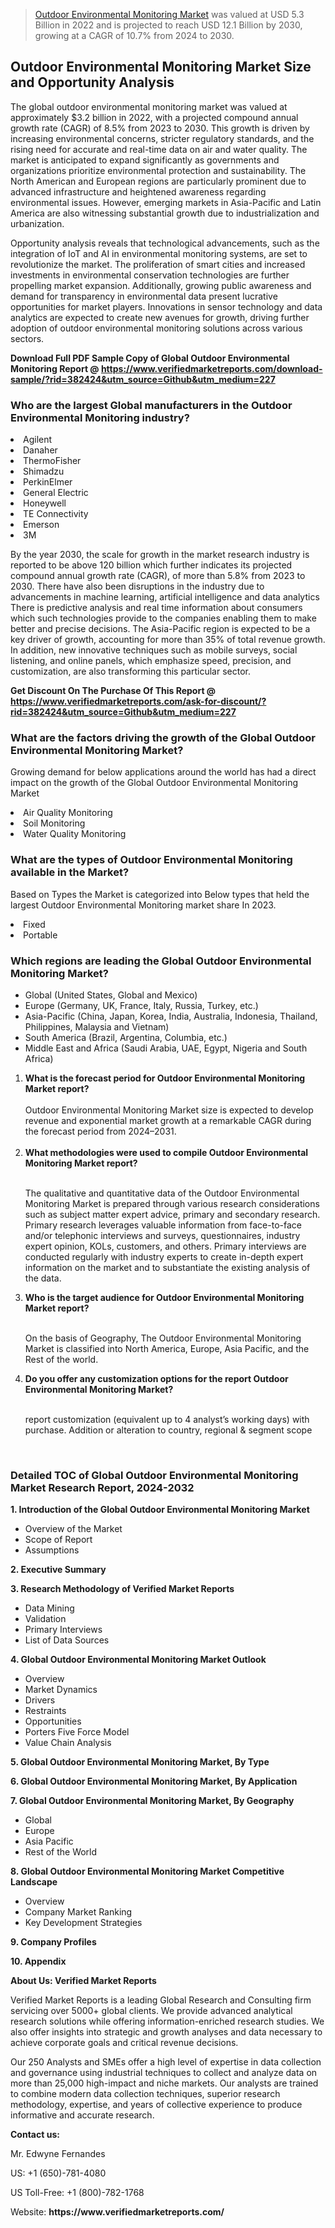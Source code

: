 <blockquote><p><p><a href="https://www.verifiedmarketreports.com/download-sample/?rid=382424&utm_source=Github&utm_medium=227" target="_blank">Outdoor Environmental Monitoring Market</a> was valued at USD 5.3 Billion in 2022 and is projected to reach USD 12.1 Billion by 2030, growing at a CAGR of 10.7% from 2024 to 2030.</p></blockquote><p><h2>Outdoor Environmental Monitoring Market Size and Opportunity Analysis</h2><p>The global outdoor environmental monitoring market was valued at approximately $3.2 billion in 2022, with a projected compound annual growth rate (CAGR) of 8.5% from 2023 to 2030. This growth is driven by increasing environmental concerns, stricter regulatory standards, and the rising need for accurate and real-time data on air and water quality. The market is anticipated to expand significantly as governments and organizations prioritize environmental protection and sustainability. The North American and European regions are particularly prominent due to advanced infrastructure and heightened awareness regarding environmental issues. However, emerging markets in Asia-Pacific and Latin America are also witnessing substantial growth due to industrialization and urbanization.</p><p>Opportunity analysis reveals that technological advancements, such as the integration of IoT and AI in environmental monitoring systems, are set to revolutionize the market. The proliferation of smart cities and increased investments in environmental conservation technologies are further propelling market expansion. Additionally, growing public awareness and demand for transparency in environmental data present lucrative opportunities for market players. Innovations in sensor technology and data analytics are expected to create new avenues for growth, driving further adoption of outdoor environmental monitoring solutions across various sectors.</p></p><p class=""><strong>Download Full PDF Sample Copy of Global Outdoor Environmental Monitoring Report @ <a href="https://www.verifiedmarketreports.com/download-sample/?rid=382424&amp;utm_source=Github&amp;utm_medium=227" target="_blank">https://www.verifiedmarketreports.com/download-sample/?rid=382424&amp;utm_source=Github&amp;utm_medium=227</a></strong></p><h3 id="" class="">Who are the largest Global manufacturers in the Outdoor Environmental Monitoring industry?</h3><p><li>Agilent</li><li> Danaher</li><li> ThermoFisher</li><li> Shimadzu</li><li> PerkinElmer</li><li> General Electric</li><li> Honeywell</li><li> TE Connectivity</li><li> Emerson</li><li> 3M</li></p><div class=""><div class="" dir="" data-message-author-role="" data-message-id="" data-message-model-slug=""><div class=""><div class=""><div class=""><div class="" dir="" data-message-author-role="" data-message-id="" data-message-model-slug=""><div class=""><div class=""><p>By the year 2030, the scale for growth in the market research industry is reported to be above 120 billion which further indicates its projected compound annual growth rate (CAGR), of more than 5.8% from 2023 to 2030. There have also been disruptions in the industry due to advancements in machine learning, artificial intelligence and data analytics There is predictive analysis and real time information about consumers which such technologies provide to the companies enabling them to make better and precise decisions. The Asia-Pacific region is expected to be a key driver of growth, accounting for more than 35% of total revenue growth. In addition, new innovative techniques such as mobile surveys, social listening, and online panels, which emphasize speed, precision, and customization, are also transforming this particular sector.</p><p><strong>Get Discount On The Purchase Of This Report @&nbsp; <a href="https://www.verifiedmarketreports.com/ask-for-discount/?rid=382424&amp;utm_source=Github&amp;utm_medium=227" target="_blank">https://www.verifiedmarketreports.com/ask-for-discount/?rid=382424&amp;utm_source=Github&amp;utm_medium=227</a></strong></p></div></div></div></div></div></div></div></div><h3 id="" class="">What are the factors driving the growth of the Global Outdoor Environmental Monitoring Market?</h3><p id="" class="">Growing demand for below applications around the world has had a direct impact on the growth of the Global Outdoor Environmental Monitoring Market</p><p id="" class=""><li>Air Quality Monitoring</li><li> Soil Monitoring</li><li> Water Quality Monitoring</li></p><h3 id="" class="">What are the types of Outdoor Environmental Monitoring available in the Market?</h3><p id="" class="">Based on Types the Market is categorized into Below types that held the largest Outdoor Environmental Monitoring market share In 2023.</p><p id="" class=""><li>Fixed</li><li> Portable</li></p><h3 id="" class="">Which regions are leading the Global Outdoor Environmental Monitoring Market?</h3><ul><li>Global (United States, Global and Mexico)</li><li>Europe (Germany, UK, France, Italy, Russia, Turkey, etc.)</li><li>Asia-Pacific (China, Japan, Korea, India, Australia, Indonesia, Thailand, Philippines, Malaysia and Vietnam)</li><li>South America (Brazil, Argentina, Columbia, etc.)</li><li>Middle East and Africa (Saudi Arabia, UAE, Egypt, Nigeria and South Africa)</li></ul><p><ol><li><strong>What is the forecast period for Outdoor Environmental Monitoring Market report?<br /></strong><br /><span data-sheets-root="1" data-sheets-value="{&quot;1&quot;:2,&quot;2&quot;:&quot;XXXX size is expected to develop revenue and exponential market growth at a remarkable CAGR during the forecast period from 2024&ndash;2030.&quot;}" data-sheets-userformat="{&quot;2&quot;:12674,&quot;4&quot;:{&quot;1&quot;:2,&quot;2&quot;:16776960},&quot;10&quot;:2,&quot;11&quot;:0,&quot;15&quot;:&quot;Arial&quot;,&quot;16&quot;:12}">Outdoor Environmental Monitoring Market size is expected to develop revenue and exponential market growth at a remarkable CAGR during the forecast period from 2024&ndash;2031.</span><br /><br /></li><li><strong>What methodologies were used to compile Outdoor Environmental Monitoring Market report?<br /><br /></strong><p>The qualitative and quantitative data of the&nbsp;Outdoor Environmental Monitoring Market is prepared through various research considerations such as subject matter expert advice, primary and secondary research. Primary research leverages valuable information from face-to-face and/or telephonic interviews and surveys, questionnaires, industry expert opinion, KOLs, customers, and others. Primary interviews are conducted regularly with industry experts to create in-depth expert information on the market and to substantiate the existing analysis of the data.&nbsp;</p></li><li><strong>Who is the target audience for Outdoor Environmental Monitoring Market report?<br /><br /></strong><p>On the basis of Geography, The&nbsp;Outdoor Environmental Monitoring Market is classified into North America, Europe, Asia Pacific, and the Rest of the world.</p></li><li><strong>Do you offer any customization options for the report Outdoor Environmental Monitoring Market?<br /><br /></strong><p>report customization (equivalent up to 4 analyst&rsquo;s working days) with purchase. Addition or alteration to country, regional &amp; segment scope</p><p>&nbsp;</p></li></ol></p><h3 id="" class="">Detailed TOC of Global Outdoor Environmental Monitoring Market Research Report, 2024-2032</h3><p id="" class=""><strong>1. Introduction of the Global Outdoor Environmental Monitoring Market</strong></p><ul><li>Overview of the Market</li><li>Scope of Report</li><li>Assumptions</li></ul><p id="" class=""><strong>2. Executive Summary</strong></p><p id="" class=""><strong>3. Research Methodology of&nbsp;Verified Market Reports</strong></p><ul><li>Data Mining</li><li>Validation</li><li>Primary Interviews</li><li>List of Data Sources</li></ul><p id="" class=""><strong>4. Global Outdoor Environmental Monitoring Market Outlook</strong></p><ul><li>Overview</li><li>Market Dynamics</li><li>Drivers</li><li>Restraints</li><li>Opportunities</li><li>Porters Five Force Model</li><li>Value Chain Analysis</li></ul><p id="" class=""><strong>5. Global Outdoor Environmental Monitoring Market, By&nbsp;Type</strong></p><p id="" class=""><strong>6. Global Outdoor Environmental Monitoring Market, By Application</strong></p><p id="" class=""><strong>7. Global Outdoor Environmental Monitoring Market, By Geography</strong></p><ul><li>Global</li><li>Europe</li><li>Asia Pacific</li><li>Rest of the World</li></ul><p id="" class=""><strong>8. Global Outdoor Environmental Monitoring Market Competitive Landscape</strong></p><ul><li>Overview</li><li>Company Market Ranking</li><li>Key Development Strategies</li></ul><p id="" class=""><strong>9. Company Profiles</strong></p><p id="" class=""><strong>10. Appendix</strong></p><p id="" class=""><strong>About Us: Verified Market Reports</strong></p><p id="" class="">Verified Market Reports is a leading Global Research and Consulting firm servicing over 5000+ global clients. We provide advanced analytical research solutions while offering information-enriched research studies. We also offer insights into strategic and growth analyses and data necessary to achieve corporate goals and critical revenue decisions.</p><p id="" class="">Our 250 Analysts and SMEs offer a high level of expertise in data collection and governance using industrial techniques to collect and analyze data on more than 25,000 high-impact and niche markets. Our analysts are trained to combine modern data collection techniques, superior research methodology, expertise, and years of collective experience to produce informative and accurate research.</p><p id="" class=""><strong>Contact us:</strong></p><p id="" class="">Mr. Edwyne Fernandes</p><p id="" class="">US: +1 (650)-781-4080</p><p id="" class="">US Toll-Free: +1 (800)-782-1768</p><p id="" class="">Website: <a target="" data-test-app-aware-link=""><strong>https://www.verifiedmarketreports.com/</strong></a></p>
